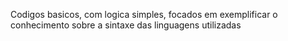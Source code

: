Codigos basicos, com logica simples, focados em exemplificar o conhecimento sobre a sintaxe das linguagens utilizadas
